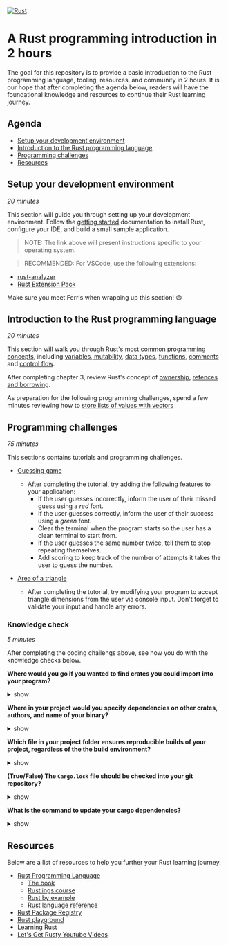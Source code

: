 [![Rust](https://github.com/rickrain/rust-2hr-intro/actions/workflows/ci.yml/badge.svg)](https://github.com/rickrain/rust-2hr-intro/actions/workflows/ci.yml)

# A Rust programming introduction in 2 hours

The goal for this repository is to provide a basic introduction to the Rust programming language, tooling, resources, and community in 2 hours. It is our hope that after completing the agenda below, readers will have the foundational knowledge and resources to continue their Rust learning journey.

## Agenda

- [Setup your development environment](#setup-your-development-environment])
- [Introduction to the Rust programming language](#introduction-to-the-rust-programming-language)
- [Programming challenges](#programming-challenges)
- [Resources](#resources)

## Setup your development environment
_20 minutes_

This section will guide you through setting up your development environment. Follow the [getting started](https://www.rust-lang.org/learn/get-started) documentation to install Rust, configure your IDE, and build a small sample application.

> NOTE: The link above will present instructions specific to your operating system.

> RECOMMENDED: For VSCode, use the following extensions:

- [rust-analyzer](https://marketplace.visualstudio.com/items?itemName=matklad.rust-analyzer)
- [Rust Extension Pack](https://marketplace.visualstudio.com/items?itemName=swellaby.rust-pack)

Make sure you meet Ferris when wrapping up this section! :smile:


## Introduction to the Rust programming language
_20 minutes_

This section will walk you through Rust's most [common programming concepts](https://doc.rust-lang.org/book/ch03-01-variables-and-mutability.html), including [variables, mutability](https://doc.rust-lang.org/book/ch03-01-variables-and-mutability.html), [data types](https://doc.rust-lang.org/book/ch03-02-data-types.html), [functions](https://doc.rust-lang.org/book/ch03-03-how-functions-work.html), [comments](https://doc.rust-lang.org/book/ch03-04-comments.html) and [control flow](https://doc.rust-lang.org/book/ch03-05-control-flow.html).  

After completing chapter 3, review Rust's concept of [ownership](https://doc.rust-lang.org/book/ch04-01-what-is-ownership.html), [refences and borrowing](https://doc.rust-lang.org/book/ch04-02-references-and-borrowing.html).

As preparation for the following programming challenges, spend a few minutes reviewing how to [store lists of values with vectors](https://doc.rust-lang.org/book/ch08-01-vectors.html)

## Programming challenges
_75 minutes_

This sections contains tutorials and programming challenges.

- [Guessing game](https://doc.rust-lang.org/book/ch02-00-guessing-game-tutorial.html)
  - After completing the tutorial, try adding the following features to your application:
    - If the user guesses incorrectly, inform the user of their missed guess using a _red_ font.
    - If the user guesses correctly, inform the user of their success using a _green_ font.
    - Clear the terminal when the program starts so the user has a clean terminal to start from.
    - If the user guesses the same number twice, tell them to stop repeating themselves.
    - Add scoring to keep track of the number of attempts it takes the user to guess the number.

- [Area of a triangle](https://doc.rust-lang.org/book/ch05-02-example-structs.html)
  - After completing the tutorial, try modifying your program to accept triangle dimensions from the user via console input. Don't forget to validate your input and handle any errors.

### Knowledge check
_5 minutes_

After completing the coding challengs above, see how you do with the knowledge checks below.

__Where would you go if you wanted to find crates you could import into your program?__

<details><summary>show</summary>

```
https://crates.io
```
</details>

__Where in your project would you specify dependencies on other crates, authors, and name of your binary?__

<details><summary>show</summary>

```
Cargo.toml
```
</details>

__Which file in your project folder ensures reproducible builds of your project, regardless of the the build environment?__

<details><summary>show</summary>

```
Cargo.lock
```
</details>

__(True/False) The `Cargo.lock` file should be checked into your git repository?__

<details><summary>show</summary>

__It depends!__

If you’re building a non-end product, such as a rust **library** that other rust packages will depend on, put `Cargo.lock` in your `.gitignore`. So, _False_ in this case.

If you’re building an end product, which are executable like command-line tool or an **application**, or a system library with crate-type of staticlib or cdylib, check `Cargo.lock` into git.  So, _True_ in this case.

More background on this is available [here](https://doc.rust-lang.org/cargo/faq.html#why-do-binaries-have-cargolock-in-version-control-but-not-libraries).
</details>

__What is the command to update your cargo dependencies?__

<details><summary>show</summary>

```
cargo update
```

This will result in all the dependencies specified in `Cargo.toml` to get updated to their latest version. There is also an option to tell cargo to update a specific dependency instead of all dependencies. See if you can figure out how to specify that option.
</details>

## Resources

Below are a list of resources to help you further your Rust learning journey.

- [Rust Programming Language](https://www.rust-lang.org/)
  - [The book](https://doc.rust-lang.org/book/)
  - [Rustlings course](https://github.com/rust-lang/rustlings/)
  - [Rust by example](https://doc.rust-lang.org/stable/rust-by-example/)
  - [Rust language reference](https://doc.rust-lang.org/stable/reference/)
- [Rust Package Registry](https://crates.io/)
- [Rust playground](https://play.rust-lang.org/)
- [Learning Rust](https://learning-rust.github.io/)
- [Let's Get Rusty Youtube Videos](https://www.youtube.com/c/LetsGetRusty/videos)
